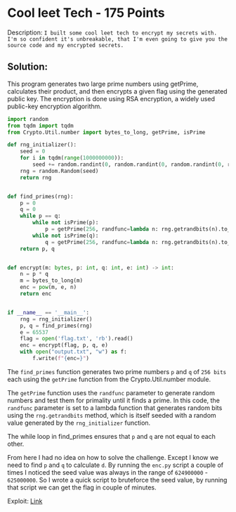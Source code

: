 # Cool leet Tech - 175 Points

Description:
```I built some cool leet tech to encrypt my secrets with. I'm so confident it's unbreakable, that I'm even going to give you the source code and my encrypted secrets.```

## Solution:

This program generates two large prime numbers using getPrime, calculates their product, and then encrypts a given flag using the generated public key. The encryption is done using RSA encryption, a widely used public-key encryption algorithm.

```py
import random
from tqdm import tqdm
from Crypto.Util.number import bytes_to_long, getPrime, isPrime

def rng_initializer():
    seed = 0
    for i in tqdm(range(1000000000)):
        seed += random.randint(0, random.randint(0, random.randint(0, random.randint(0, 10))))
    rng = random.Random(seed)
    return rng


def find_primes(rng):
    p = 0
    q = 0
    while p == q:
        while not isPrime(p):
            p = getPrime(256, randfunc=lambda n: rng.getrandbits(n).to_bytes((n+7)//8, 'big'))
        while not isPrime(q):
            q = getPrime(256, randfunc=lambda n: rng.getrandbits(n).to_bytes((n+7)//8, 'big'))    
    return p, q


def encrypt(m: bytes, p: int, q: int, e: int) -> int:
    n = p * q
    m = bytes_to_long(m)
    enc = pow(m, e, n)
    return enc


if __name__ == '__main__':
    rng = rng_initializer()
    p, q = find_primes(rng)
    e = 65537
    flag = open('flag.txt', 'rb').read()
    enc = encrypt(flag, p, q, e)
    with open("output.txt", "w") as f:
        f.write(f"{enc=}")
```

The `find_primes` function generates two prime numbers `p` and `q` of `256 bits` each using the `getPrime` function from the Crypto.Util.number module.

The `getPrime` function uses the `randfunc` parameter to generate random numbers and test them for primality until it finds a prime. In this code, the `randfunc` parameter is set to a lambda function that generates random bits using the `rng.getrandbits` method, which is itself seeded with a random value generated by the `rng_initializer` function.

The while loop in find_primes ensures that `p` and `q` are not equal to each other.

From here I had no idea on how to solve the challenge. Except I know we need to find `p` and `q` to calculate `d`. By running the `enc.py` script a couple of times I noticed the seed value was always in the range of `624900000` - `625000000`. So I wrote a quick script to bruteforce the seed value, by running that script we can get the flag in couple of minutes.

Exploit: [Link](./hack.py)